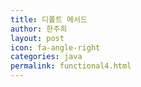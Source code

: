 ```yaml
---
title: 디폴트 메서드
author: 한주희
layout: post
icon: fa-angle-right
categories: java
permalink: functional4.html
---
```

